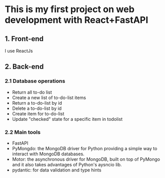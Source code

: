 # This is my first project on web development with React+FastAPI
## 1. Front-end
I use ReactJs

## 2. Back-end
### 2.1 Database operations
- Return all to-do list 
- Create a new list of to-do-list items
- Return a to-do-list by id
- Delete a to-do-list by id
- Create item for to-do-list
- Update "checked" state for a specific item in todolist

### 2.2 Main tools
- FastAPI
- PyMongdo: the MongoDB driver for Python providing a simple way to interact with MongoDB databases.
- Motor: the asynchronous driver for MongoDB, built on top of PyMongo
and it also takes advantages of Python's aysncio lib.
- pydantic: for data validation and type hints